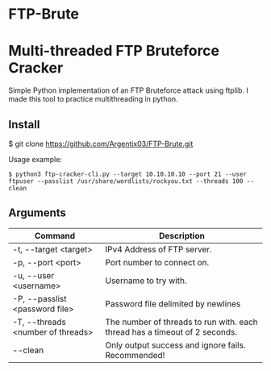 # FTP-Brute
Multi-threaded FTP Bruteforce Cracker
=
Simple Python implementation of an FTP Bruteforce attack using ftplib.
I made this tool to practice multithreading in python.

## Install
$ git clone https://github.com/Argentix03/FTP-Brute.git

Usage example:
```
$ python3 ftp-cracker-cli.py --target 10.10.10.10 --port 21 --user ftpuser --passlist /usr/share/wordlists/rockyou.txt --threads 100 --clean
```
## Arguments

| Command	            | Description             |
----------------------|-------------------------|
|-t, --target \<target> | IPv4 Address of FTP server.      |
|-p, --port	\<port> | Port number to connect on.  |
|-u, --user \<username> | Username to try with.|
|-P, --passlist \<password file> | Password file delimited by newlines|
|-T, --threads \<number of threads> | The number of threads to run with. each thread has a timeout of 2 seconds.|
|--clean | Only output success and ignore fails. Recommended!|
